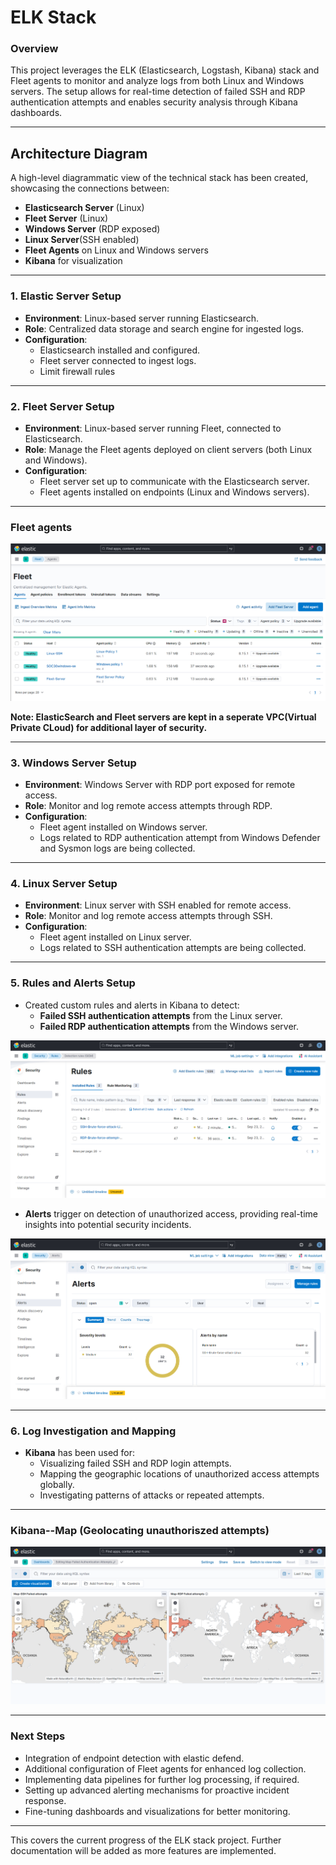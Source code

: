 
# **ELK Stack**

### **Overview**

This project leverages the ELK (Elasticsearch, Logstash, Kibana) stack and Fleet agents to monitor and analyze logs from both Linux and Windows servers. The setup allows for real-time detection of failed SSH and RDP authentication attempts and enables security analysis through Kibana dashboards.

---

## **Architecture Diagram**

A high-level diagrammatic view of the technical stack has been created, showcasing the connections between:

- **Elasticsearch Server** (Linux)
- **Fleet Server** (Linux)
- **Windows Server** (RDP exposed)
- **Linux Server**(SSH enabled)
- **Fleet Agents** on Linux and Windows servers
- **Kibana** for visualization

---

### **1. Elastic Server Setup**

- **Environment**: Linux-based server running Elasticsearch.
- **Role**: Centralized data storage and search engine for ingested logs.
- **Configuration**: 
  - Elasticsearch installed and configured.
  - Fleet server connected to ingest logs.
  - Limit firewall rules

---

### **2. Fleet Server Setup**

- **Environment**: Linux-based server running Fleet, connected to Elasticsearch.
- **Role**: Manage the Fleet agents deployed on client servers (both Linux and Windows).
- **Configuration**: 
  - Fleet server set up to communicate with the Elasticsearch server.
  - Fleet agents installed on endpoints (Linux and Windows servers).

---
### Fleet agents
![Fleet agents](https://github.com/xerone2/ELK-stack/blob/main/Fleet%20agents.png)

**Note: ElasticSearch and Fleet servers are kept in a seperate VPC(Virtual Private CLoud) for additional layer of security.**

---

### **3. Windows Server Setup**

- **Environment**: Windows Server with RDP port exposed for remote access.
- **Role**: Monitor and log remote access attempts through RDP.
- **Configuration**: 
  - Fleet agent installed on Windows server.
  - Logs related to RDP authentication attempt from Windows Defender and Sysmon logs are being collected.

---

### **4. Linux Server Setup**

- **Environment**: Linux server with SSH enabled for remote access.
- **Role**: Monitor and log remote access attempts through SSH.
- **Configuration**: 
  - Fleet agent installed on Linux server.
  - Logs related to SSH authentication attempts are being collected.

---

### **5. Rules and Alerts Setup**

- Created custom rules and alerts in Kibana to detect:
  - **Failed SSH authentication attempts** from the Linux server.
  - **Failed RDP authentication attempts** from the Windows server.


![Rules](https://github.com/xerone2/ELK-stack/blob/main/Installed%20rules.png)

- **Alerts** trigger on detection of unauthorized access, providing real-time insights into potential security incidents.


![Alerts](https://github.com/xerone2/ELK-stack/blob/main/Alerts.png)

---

### **6. Log Investigation and Mapping**

- **Kibana** has been used for:
  - Visualizing failed SSH and RDP login attempts.
  - Mapping the geographic locations of unauthorized access attempts globally.
  - Investigating patterns of attacks or repeated attempts.

---

 ### Kibana--Map (Geolocating unauthoriszed attempts)
 
 ![Event code 4625](https://github.com/xerone2/ELK-stack/blob/main/kibana%20(Global%20authentication%20map).png)

---

### **Next Steps**

- Integration of endpoint detection with elastic defend.
- Additional configuration of Fleet agents for enhanced log collection.
- Implementing data pipelines for further log processing, if required.
- Setting up advanced alerting mechanisms for proactive incident response.
- Fine-tuning dashboards and visualizations for better monitoring.

---

This covers the current progress of the ELK stack project. Further documentation will be added as more features are implemented.
